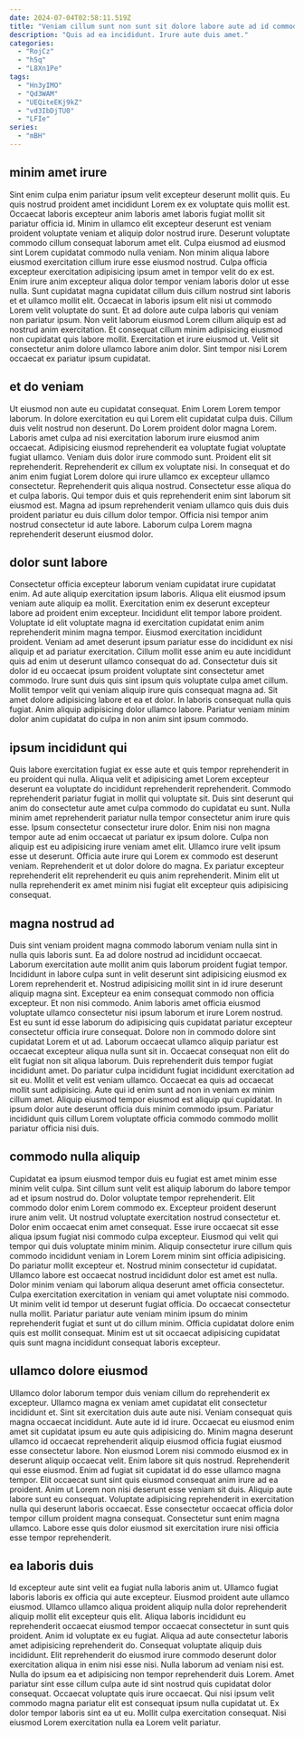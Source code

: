 ```yaml
---
date: 2024-07-04T02:58:11.519Z
title: "Veniam cillum sunt non sunt sit dolore labore aute ad id commodo incididunt elit."
description: "Quis ad ea incididunt. Irure aute duis amet."
categories:
  - "RojCz"
  - "h5q"
  - "L8Xn1Pe"
tags:
  - "Hn3yIMO"
  - "Qd3WAM"
  - "UEQiteEKj9kZ"
  - "vd3IbDjTU0"
  - "LFIe"
series:
  - "mBH"
---
```



## minim amet irure

Sint enim culpa enim pariatur ipsum velit excepteur deserunt mollit quis. Eu quis nostrud proident amet incididunt Lorem ex ex voluptate quis mollit est. Occaecat laboris excepteur anim laboris amet laboris fugiat mollit sit pariatur officia id. Minim in ullamco elit excepteur deserunt est veniam proident voluptate veniam et aliquip dolor nostrud irure.
Deserunt voluptate commodo cillum consequat laborum amet elit. Culpa eiusmod ad eiusmod sint Lorem cupidatat commodo nulla veniam. Non minim aliqua labore eiusmod exercitation cillum irure esse eiusmod nostrud. Culpa officia excepteur exercitation adipisicing ipsum amet in tempor velit do ex est. Enim irure anim excepteur aliqua dolor tempor veniam laboris dolor ut esse nulla. Sunt cupidatat magna cupidatat cillum duis cillum nostrud sint laboris et et ullamco mollit elit.
Occaecat in laboris ipsum elit nisi ut commodo Lorem velit voluptate do sunt. Et ad dolore aute culpa laboris qui veniam non pariatur ipsum. Non velit laborum eiusmod Lorem cillum aliquip est ad nostrud anim exercitation. Et consequat cillum minim adipisicing eiusmod non cupidatat quis labore mollit. Exercitation et irure eiusmod ut. Velit sit consectetur anim dolore ullamco labore anim dolor. Sint tempor nisi Lorem occaecat ex pariatur ipsum cupidatat.

## et do veniam

Ut eiusmod non aute eu cupidatat consequat. Enim Lorem Lorem tempor laborum. In dolore exercitation eu qui Lorem elit cupidatat culpa duis. Cillum duis velit nostrud non deserunt.
Do Lorem proident dolor magna Lorem. Laboris amet culpa ad nisi exercitation laborum irure eiusmod anim occaecat. Adipisicing eiusmod reprehenderit ea voluptate fugiat voluptate fugiat ullamco. Veniam duis dolor irure commodo sunt. Proident elit sit reprehenderit. Reprehenderit ex cillum ex voluptate nisi.
In consequat et do anim enim fugiat Lorem dolore qui irure ullamco ex excepteur ullamco consectetur. Reprehenderit quis aliqua nostrud. Consectetur esse aliqua do et culpa laboris. Qui tempor duis et quis reprehenderit enim sint laborum sit eiusmod est. Magna ad ipsum reprehenderit veniam ullamco quis duis duis proident pariatur eu duis cillum dolor tempor. Officia nisi tempor anim nostrud consectetur id aute labore. Laborum culpa Lorem magna reprehenderit deserunt eiusmod dolor.

## dolor sunt labore

Consectetur officia excepteur laborum veniam cupidatat irure cupidatat enim. Ad aute aliquip exercitation ipsum laboris. Aliqua elit eiusmod ipsum veniam aute aliquip ea mollit. Exercitation enim ex deserunt excepteur labore ad proident enim excepteur. Incididunt elit tempor labore proident. Voluptate id elit voluptate magna id exercitation cupidatat enim anim reprehenderit minim magna tempor. Eiusmod exercitation incididunt proident. Veniam ad amet deserunt ipsum pariatur esse do incididunt ex nisi aliquip et ad pariatur exercitation.
Cillum mollit esse anim eu aute incididunt quis ad enim ut deserunt ullamco consequat do ad. Consectetur duis sit dolor id eu occaecat ipsum proident voluptate sint consectetur amet commodo. Irure sunt duis quis sint ipsum quis voluptate culpa amet cillum. Mollit tempor velit qui veniam aliquip irure quis consequat magna ad.
Sit amet dolore adipisicing labore et ea et dolor. In laboris consequat nulla quis fugiat. Anim aliquip adipisicing dolor ullamco labore. Pariatur veniam minim dolor anim cupidatat do culpa in non anim sint ipsum commodo.

## ipsum incididunt qui

Quis labore exercitation fugiat ex esse aute et quis tempor reprehenderit in eu proident qui nulla. Aliqua velit et adipisicing amet Lorem excepteur deserunt ea voluptate do incididunt reprehenderit reprehenderit. Commodo reprehenderit pariatur fugiat in mollit qui voluptate sit. Duis sint deserunt qui anim do consectetur aute amet culpa commodo do cupidatat eu sunt.
Nulla minim amet reprehenderit pariatur nulla tempor consectetur anim irure quis esse. Ipsum consectetur consectetur irure dolor. Enim nisi non magna tempor aute ad enim occaecat ut pariatur ex ipsum dolore. Culpa non aliquip est eu adipisicing irure veniam amet elit.
Ullamco irure velit ipsum esse ut deserunt. Officia aute irure qui Lorem ex commodo est deserunt veniam. Reprehenderit et ut dolor dolore do magna. Ex pariatur excepteur reprehenderit elit reprehenderit eu quis anim reprehenderit. Minim elit ut nulla reprehenderit ex amet minim nisi fugiat elit excepteur quis adipisicing consequat.

## magna nostrud ad

Duis sint veniam proident magna commodo laborum veniam nulla sint in nulla quis laboris sunt. Ea ad dolore nostrud ad incididunt occaecat. Laborum exercitation aute mollit anim quis laborum proident fugiat tempor. Incididunt in labore culpa sunt in velit deserunt sint adipisicing eiusmod ex Lorem reprehenderit et. Nostrud adipisicing mollit sint in id irure deserunt aliquip magna sint. Excepteur ea enim consequat commodo non officia excepteur.
Et non nisi commodo. Anim laboris amet officia eiusmod voluptate ullamco consectetur nisi ipsum laborum et irure Lorem nostrud. Est eu sunt id esse laborum do adipisicing quis cupidatat pariatur excepteur consectetur officia irure consequat. Dolore non in commodo dolore sint cupidatat Lorem et ut ad. Laborum occaecat ullamco aliquip pariatur est occaecat excepteur aliqua nulla sunt sit in. Occaecat consequat non elit do elit fugiat non sit aliqua laborum. Duis reprehenderit duis tempor fugiat incididunt amet. Do pariatur culpa incididunt fugiat incididunt exercitation ad sit eu.
Mollit et velit est veniam ullamco. Occaecat ea quis ad occaecat mollit sunt adipisicing. Aute qui id enim sunt ad non in veniam ex minim cillum amet. Aliquip eiusmod tempor eiusmod est aliquip qui cupidatat. In ipsum dolor aute deserunt officia duis minim commodo ipsum. Pariatur incididunt quis cillum Lorem voluptate officia commodo commodo mollit pariatur officia nisi duis.

## commodo nulla aliquip

Cupidatat ea ipsum eiusmod tempor duis eu fugiat est amet minim esse minim velit culpa. Sint cillum sunt velit est aliquip laborum do labore tempor ad et ipsum nostrud do. Dolor voluptate tempor reprehenderit. Elit commodo dolor enim Lorem commodo ex. Excepteur proident deserunt irure anim velit. Ut nostrud voluptate exercitation nostrud consectetur et. Dolor enim occaecat enim amet consequat. Esse irure occaecat sit esse aliqua ipsum fugiat nisi commodo culpa excepteur.
Eiusmod qui velit qui tempor qui duis voluptate minim minim. Aliquip consectetur irure cillum quis commodo incididunt veniam in Lorem Lorem minim sint officia adipisicing. Do pariatur mollit excepteur et. Nostrud minim consectetur id cupidatat. Ullamco labore est occaecat nostrud incididunt dolor est amet est nulla.
Dolor minim veniam qui laborum aliqua deserunt amet officia consectetur. Culpa exercitation exercitation in veniam qui amet voluptate nisi commodo. Ut minim velit id tempor ut deserunt fugiat officia. Do occaecat consectetur nulla mollit. Pariatur pariatur aute veniam minim ipsum do minim reprehenderit fugiat et sunt ut do cillum minim. Officia cupidatat dolore enim quis est mollit consequat. Minim est ut sit occaecat adipisicing cupidatat quis sunt magna incididunt consequat laboris excepteur.

## ullamco dolore eiusmod

Ullamco dolor laborum tempor duis veniam cillum do reprehenderit ex excepteur. Ullamco magna ex veniam amet cupidatat elit consectetur incididunt et. Sint sit exercitation duis aute aute nisi. Veniam consequat quis magna occaecat incididunt. Aute aute id id irure. Occaecat eu eiusmod enim amet sit cupidatat ipsum eu aute quis adipisicing do. Minim magna deserunt ullamco id occaecat reprehenderit aliquip eiusmod officia fugiat eiusmod esse consectetur labore.
Non eiusmod Lorem nisi commodo eiusmod ex in deserunt aliquip occaecat velit. Enim labore sit quis nostrud. Reprehenderit qui esse eiusmod. Enim ad fugiat sit cupidatat id do esse ullamco magna tempor. Elit occaecat sunt sint quis eiusmod consequat anim irure ad ea proident. Anim ut Lorem non nisi deserunt esse veniam sit duis.
Aliquip aute labore sunt eu consequat. Voluptate adipisicing reprehenderit in exercitation nulla qui deserunt laboris occaecat. Esse consectetur occaecat officia dolor tempor cillum proident magna consequat. Consectetur sunt enim magna ullamco. Labore esse quis dolor eiusmod sit exercitation irure nisi officia esse tempor reprehenderit.

## ea laboris duis

Id excepteur aute sint velit ea fugiat nulla laboris anim ut. Ullamco fugiat laboris laboris ex officia qui aute excepteur. Eiusmod proident aute ullamco eiusmod. Ullamco ullamco aliqua proident aliquip nulla dolor reprehenderit aliquip mollit elit excepteur quis elit. Aliqua laboris incididunt eu reprehenderit occaecat eiusmod tempor occaecat consectetur in sunt quis proident.
Anim id voluptate ex eu fugiat. Aliqua ad aute consectetur laboris amet adipisicing reprehenderit do. Consequat voluptate aliquip duis incididunt. Elit reprehenderit do eiusmod irure commodo deserunt dolor exercitation aliqua in enim nisi esse nisi. Nulla laborum ad veniam nisi est. Nulla do ipsum ea et adipisicing non tempor reprehenderit duis Lorem. Amet pariatur sint esse cillum culpa aute id sint nostrud quis cupidatat dolor consequat. Occaecat voluptate quis irure occaecat.
Qui nisi ipsum velit commodo magna pariatur elit est consequat ipsum nulla cupidatat ut. Ex dolor tempor laboris sint ea ut eu. Mollit culpa exercitation consequat. Nisi eiusmod Lorem exercitation nulla ea Lorem velit pariatur.

